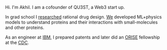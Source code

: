 
Hi.  I'm Akhil. I am a cofounder of QU3ST, a Web3 start up.

In grad school I [researched](https://scholar.google.com/citations?hl=en&user=9JvwM2UAAAAJ) rational drug design. [We](https://abcgroup.cluspro.org) developed ML+physics models to understand proteins and their interactions with small-molecules and other proteins.

As an engineer at [IBM](https://www.ibm.com/us-en/), I prepared patents and later did an [ORISE](https://orise.orau.gov/) fellowship at the [CDC](https://www.cdc.gov/).
